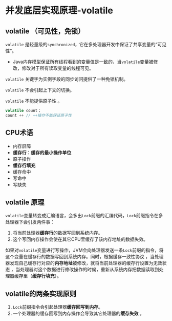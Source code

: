 # 并发底层实现原理-volatile

## volatile （可见性，免锁）

`volatile` 是轻量级的`synchronized`，它在多处理器开发中保证了共享变量的“可见性”。

- Java内存模型保证所有线程看到的变量值是一致的，当`volatile`变量被修改，修改对于所有读取变量的线程可见。

`volatile` 关键字为实例字段的同步访问提供了一种免锁机制。

`volatile` 不会引起上下文的切换。

`volatile` 不能提供原子性 。

```java
volatile count；
count ++ // ++操作不能保证原子性
```

## CPU术语

- 内存屏障
- **缓存行：缓存的最小操作单位**
- 原子操作
- **缓存行填充**
- 缓存命中
- 写命中
- 写缺失

## volatile 原理

`volatile`变量转变成汇编语言，会多出`Lock`前缀的汇编代码，`Lock`前缀指令在多处理器下会引发两件事：

1. 将当前处理器**缓存行**的数据写回到系统内存。
2. 这个写回内存操作会使在其它CPU里缓存了该内存地址的数据失效。

如果对`volatile`变量进行写操作，JVM会向处理器发送一条`Lock`前缀的指令，将这个变量在缓存行的数据写回到系统内存。同时，根据缓存一致性协议 ，当处理器发现自己缓存行对应的**内存地址**被修改，就将当前处理器的缓存行设置为无效状态 ，当处理器对这个数据进行修改操作的时候，重新从系统内存把数据读取到处理器缓存里（**缓存行填充**）。

## volatile的两条实现原则

1. `Lock`前缀指令会引起处理器**缓存回写到内存**。
2. 一个处理器的缓存回写到内存操作会导致其它处理器的**缓存失效** 。
